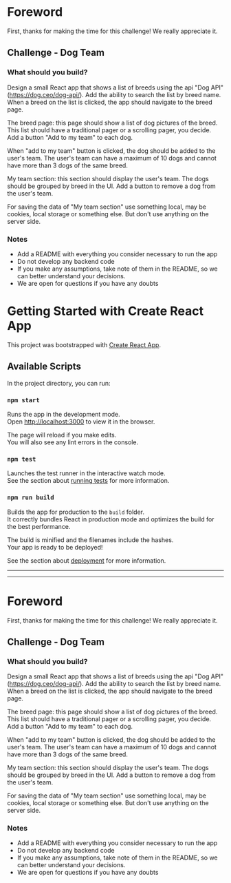 # Foreword

First, thanks for making the time for this challenge! We really appreciate it.

## Challenge - Dog Team

### What should you build?

Design a small React app that shows a list of breeds using the api "Dog API" (https://dog.ceo/dog-api/). Add the ability to search the list by breed name. When a breed on the list is clicked, the app should navigate to the breed page.

The breed page: this page should show a list of dog pictures of the breed. This list should have a traditional pager or a scrolling pager, you decide. Add a button "Add to my team" to each dog.

When "add to my team" button is clicked, the dog should be added to the user's team. The user's team can have a maximum of 10 dogs and cannot have more than 3 dogs of the same breed.

My team section: this section should display the user's team. The dogs should be grouped by breed in the UI. Add a button to remove a dog from the user's team.

For saving the data of "My team section" use something local, may be cookies, local storage or something else. But don't use anything on the server side.

### Notes

- Add a README with everything you consider necessary to run the app
- Do not develop any backend code
- If you make any assumptions, take note of them in the README, so we can better understand your decisions.
- We are open for questions if you have any doubts
# Getting Started with Create React App

This project was bootstrapped with [Create React App](https://github.com/facebook/create-react-app).

## Available Scripts

In the project directory, you can run:

### `npm start`

Runs the app in the development mode.\
Open [http://localhost:3000](http://localhost:3000) to view it in the browser.

The page will reload if you make edits.\
You will also see any lint errors in the console.

### `npm test`

Launches the test runner in the interactive watch mode.\
See the section about [running tests](https://facebook.github.io/create-react-app/docs/running-tests) for more information.

### `npm run build`

Builds the app for production to the `build` folder.\
It correctly bundles React in production mode and optimizes the build for the best performance.

The build is minified and the filenames include the hashes.\
Your app is ready to be deployed!

See the section about [deployment](https://facebook.github.io/create-react-app/docs/deployment) for more information.
___
___
# Foreword

First, thanks for making the time for this challenge! We really appreciate it.

## Challenge - Dog Team

### What should you build?

Design a small React app that shows a list of breeds using the api "Dog API" (https://dog.ceo/dog-api/). Add the ability to search the list by breed name. When a breed on the list is clicked, the app should navigate to the breed page.

The breed page: this page should show a list of dog pictures of the breed. This list should have a traditional pager or a scrolling pager, you decide. Add a button "Add to my team" to each dog.

When "add to my team" button is clicked, the dog should be added to the user's team. The user's team can have a maximum of 10 dogs and cannot have more than 3 dogs of the same breed.

My team section: this section should display the user's team. The dogs should be grouped by breed in the UI. Add a button to remove a dog from the user's team.

For saving the data of "My team section" use something local, may be cookies, local storage or something else. But don't use anything on the server side.

### Notes

- Add a README with everything you consider necessary to run the app
- Do not develop any backend code
- If you make any assumptions, take note of them in the README, so we can better understand your decisions.
- We are open for questions if you have any doubts
